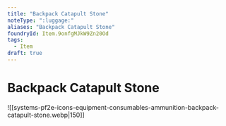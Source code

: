```yaml
---
title: "Backpack Catapult Stone"
noteType: ":luggage:"
aliases: "Backpack Catapult Stone"
foundryId: Item.9onfgMJkW9Zn20Od
tags:
  - Item
draft: true
---
```


# Backpack Catapult Stone
![[systems-pf2e-icons-equipment-consumables-ammunition-backpack-catapult-stone.webp|150]]
